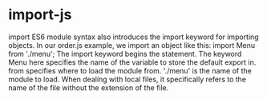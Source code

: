 # import-js
import ES6 module syntax also introduces the import keyword for importing objects. In our order.js example, we import an object like this:  import Menu from './menu'; The import keyword begins the statement. The keyword Menu here specifies the name of the variable to store the default export in. from specifies where to load the module from. './menu' is the name of the module to load. When dealing with local files, it specifically refers to the name of the file without the extension of the file.

